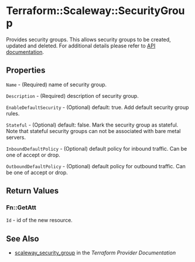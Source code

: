 # Terraform::Scaleway::SecurityGroup

Provides security groups. This allows security groups to be created, updated and deleted.
For additional details please refer to [API documentation](https://developer.scaleway.com/#security-groups).

## Properties

`Name` - (Required) name of security group.

`Description` - (Required) description of security group.

`EnableDefaultSecurity` - (Optional) default: true. Add default security group rules.

`Stateful` - (Optional) default: false. Mark the security group as stateful. Note that stateful security groups can not be associated with bare metal servers.

`InboundDefaultPolicy` - (Optional) default policy for inbound traffic. Can be one of accept or drop.

`OutboundDefaultPolicy` - (Optional) default policy for outbound traffic. Can be one of accept or drop.


## Return Values

### Fn::GetAtt

`Id` - id of the new resource.

## See Also

* [scaleway_security_group](https://www.terraform.io/docs/providers/scaleway/r/security_group.html) in the _Terraform Provider Documentation_